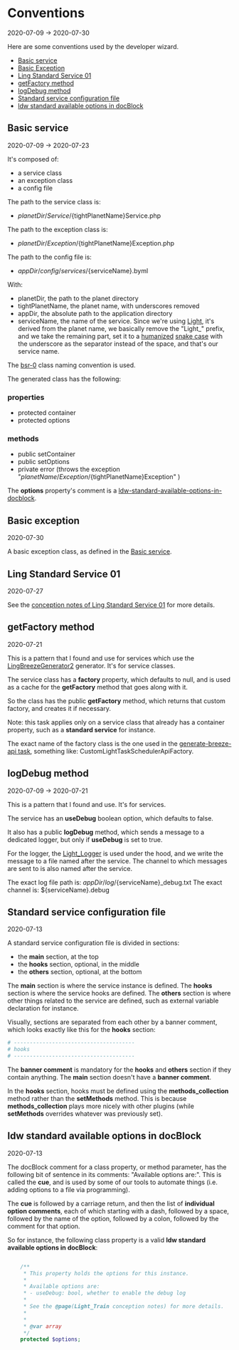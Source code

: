 Conventions
===============
2020-07-09 -> 2020-07-30




Here are some conventions used by the developer wizard.


- [Basic service](#basic-service)
- [Basic Exception](#basic-exception)
- [Ling Standard Service 01](#ling-standard-service-01)
- [getFactory method](#getfactory-method)
- [logDebug method](#logdebug-method)
- [Standard service configuration file](#standard-service-configuration-file)
- [ldw standard available options in docBlock](#ldw-standard-available-options-in-docblock)



Basic service
------------
2020-07-09 -> 2020-07-23



It's composed of:
 
- a service class
- an exception class
- a config file
 
 

The path to the service class is: 

- ${planetDir}/Service/${tightPlanetName}Service.php


The path to the exception class is:

- ${planetDir}/Exception/${tightPlanetName}Exception.php


The path to the config file is:

- ${appDir}/config/services/${serviceName}.byml




With:

- planetDir, the path to the planet directory
- tightPlanetName, the planet name, with underscores removed
- appDir, the absolute path to the application directory
- serviceName, the name of the service. Since we're using [Light](https://github.com/lingtalfi/Light),
    it's derived from the planet name, we basically remove the "Light_" prefix, and we take the remaining part,
    set it to a
    [humanized](https://github.com/lingtalfi/ConventionGuy/blob/master/nomenclature.stringCases.eng.md#humanflatcase)
    [snake case](https://github.com/lingtalfi/ConventionGuy/blob/master/nomenclature.stringCases.eng.md#snakecase)
    with the underscore as the separator instead of the space, and that's our service name.



The [bsr-0](https://github.com/lingtalfi/BumbleBee/blob/master/Autoload/convention.bsr0.eng.md) class naming convention is used.


The generated class has the following:


### properties

- protected container
- protected options 

### methods

- public setContainer
- public setOptions
- private error (throws the exception "${planetName}/Exception/${tightPlanetName}Exception" )



The **options** property's comment is a [ldw-standard-available-options-in-docblock](https://github.com/lingtalfi/Light_DeveloperWizard/blob/master/doc/pages/conventions.md#ldw-standard-available-options-in-docblock).



Basic exception
----------
2020-07-30


A basic exception class, as defined in the [Basic service](#basic-service).





Ling Standard Service 01
--------------
2020-07-27


See the [conception notes of Ling Standard Service 01](https://github.com/lingtalfi/Light_LingStandardService/blob/master/doc/pages/conception-notes.md#ling-standard-service-01) for more details.  
    




getFactory method
------------
2020-07-21


This is a pattern that I found and use for services which use the [LingBreezeGenerator2](https://github.com/lingtalfi/Light_BreezeGenerator/blob/master/doc/pages/ling-breeze-generator-2.md) generator. It's for service classes.

The service class has a **factory** property, which defaults to null, and is used as a cache for the **getFactory** method
that goes along with it.

So the class has the public **getFactory** method, which returns that custom factory, and creates it if necessary.

Note: this task applies only on a service class that already has a container property, such as a **standard service** for instance.

The exact name of the factory class is the one used in the [generate-breeze-api task](https://github.com/lingtalfi/Light_DeveloperWizard/blob/master/doc/pages/task-details.md#generate-breeze-api),
something like: CustomLightTaskSchedulerApiFactory.






logDebug method
------------
2020-07-09 -> 2020-07-21


This is a pattern that I found and use. It's for services.

The service has an **useDebug** boolean option, which defaults to false.

It also has a public **logDebug** method, which sends a message to a dedicated logger, but only if **useDebug** is set to true.

For the logger, the [Light_Logger](https://github.com/lingtalfi/Light_Logger) is used under the hood,
and we write the message to a file named after the service. The channel to which messages are sent to is also named
after the service.

The exact log file path is: ${appDir}/log/${serviceName}_debug.txt
The exact channel is: ${serviceName}.debug


Standard service configuration file
--------------
2020-07-13


A standard service configuration file is divided in sections:


- the **main** section, at the top
- the **hooks** section, optional, in the middle
- the **others** section, optional, at the bottom


The **main** section is where the service instance is defined.
The **hooks** section is where the service hooks are defined.
The **others** section is where other things related to the service are defined, such as external variable declaration for instance.

Visually, sections are separated from each other by a banner comment, which looks exactly like this for the **hooks** section:

```yaml
# --------------------------------------
# hooks
# --------------------------------------
```

The **banner comment** is mandatory for the **hooks** and **others** section if they contain anything.
The **main** section doesn't have a **banner comment**.



In the **hooks** section, hooks must be defined using the **methods_collection** method rather than the **setMethods** method.
This is because **methods_collection** plays more nicely with other plugins (while **setMethods** overrides whatever was previously set).




ldw standard available options in docBlock
--------------
2020-07-13


The docBlock comment for a class property, or method parameter, has the following bit of sentence in its comments: "Available options are:".
This is called the **cue**, and is used by some of our tools to automate things (i.e. adding options to a file via programming).

The **cue** is followed by a carriage return, and then the list of **individual option comments**, each of which starting with 
a dash, followed by a space, followed by the name of the option, followed by a colon, followed by the comment for that option.


So for instance, the following class property is a valid **ldw standard available options in docBlock**:


```php

    /**
     * This property holds the options for this instance.
     *
     * Available options are:
     * - useDebug: bool, whether to enable the debug log
     *
     * See the @page(Light_Train conception notes) for more details.
     *
     *
     * @var array
     */
    protected $options;

``` 













  











